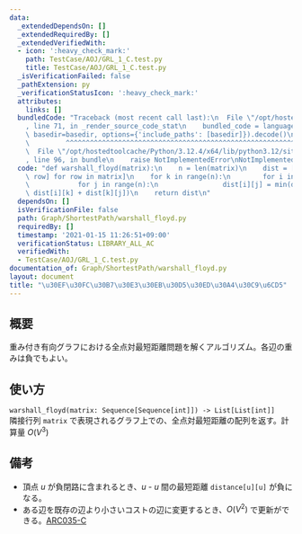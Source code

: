```yaml
---
data:
  _extendedDependsOn: []
  _extendedRequiredBy: []
  _extendedVerifiedWith:
  - icon: ':heavy_check_mark:'
    path: TestCase/AOJ/GRL_1_C.test.py
    title: TestCase/AOJ/GRL_1_C.test.py
  _isVerificationFailed: false
  _pathExtension: py
  _verificationStatusIcon: ':heavy_check_mark:'
  attributes:
    links: []
  bundledCode: "Traceback (most recent call last):\n  File \"/opt/hostedtoolcache/Python/3.12.4/x64/lib/python3.12/site-packages/onlinejudge_verify/documentation/build.py\"\
    , line 71, in _render_source_code_stat\n    bundled_code = language.bundle(stat.path,\
    \ basedir=basedir, options={'include_paths': [basedir]}).decode()\n          \
    \         ^^^^^^^^^^^^^^^^^^^^^^^^^^^^^^^^^^^^^^^^^^^^^^^^^^^^^^^^^^^^^^^^^^^^^^^^^^^^^^^^^\n\
    \  File \"/opt/hostedtoolcache/Python/3.12.4/x64/lib/python3.12/site-packages/onlinejudge_verify/languages/python.py\"\
    , line 96, in bundle\n    raise NotImplementedError\nNotImplementedError\n"
  code: "def warshall_floyd(matrix):\n    n = len(matrix)\n    dist = [[d for d in\
    \ row] for row in matrix]\n    for k in range(n):\n        for i in range(n):\n\
    \            for j in range(n):\n                dist[i][j] = min(dist[i][j],\
    \ dist[i][k] + dist[k][j])\n    return dist\n"
  dependsOn: []
  isVerificationFile: false
  path: Graph/ShortestPath/warshall_floyd.py
  requiredBy: []
  timestamp: '2021-01-15 11:26:51+09:00'
  verificationStatus: LIBRARY_ALL_AC
  verifiedWith:
  - TestCase/AOJ/GRL_1_C.test.py
documentation_of: Graph/ShortestPath/warshall_floyd.py
layout: document
title: "\u30EF\u30FC\u30B7\u30E3\u30EB\u30D5\u30ED\u30A4\u30C9\u6CD5"
---
```


## 概要
重み付き有向グラフにおける全点対最短距離問題を解くアルゴリズム。各辺の重みは負でもよい。

## 使い方
`warshall_floyd(matrix: Sequence[Sequence[int]]) -> List[List[int]]`  
隣接行列 `matrix` で表現されるグラフ上での、全点対最短距離の配列を返す。計算量 $O(V^3)$

## 備考
- 頂点 $u$ が負閉路に含まれるとき、$u$ - $u$ 間の最短距離 `distance[u][u]` が負になる。
- ある辺を既存の辺より小さいコストの辺に変更するとき、$O(V^2)$ で更新ができる。[ARC035-C](https://atcoder.jp/contests/arc035/tasks/arc035_c)
